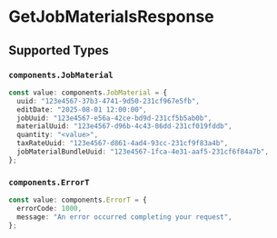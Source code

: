 # GetJobMaterialsResponse


## Supported Types

### `components.JobMaterial`

```typescript
const value: components.JobMaterial = {
  uuid: "123e4567-37b3-4741-9d50-231cf967e5fb",
  editDate: "2025-08-01 12:00:00",
  jobUuid: "123e4567-e56a-42ce-bd9d-231cf5b5ab0b",
  materialUuid: "123e4567-d96b-4c43-86dd-231cf019fddb",
  quantity: "<value>",
  taxRateUuid: "123e4567-d861-4ad4-93cc-231cf9f83a4b",
  jobMaterialBundleUuid: "123e4567-1fca-4e31-aaf5-231cf6f84a7b",
};
```

### `components.ErrorT`

```typescript
const value: components.ErrorT = {
  errorCode: 1000,
  message: "An error occurred completing your request",
};
```

